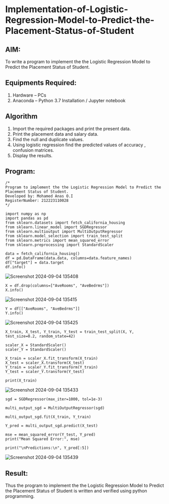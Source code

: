 # Implementation-of-Logistic-Regression-Model-to-Predict-the-Placement-Status-of-Student

## AIM:
To write a program to implement the the Logistic Regression Model to Predict the Placement Status of Student.

## Equipments Required:
1. Hardware – PCs
2. Anaconda – Python 3.7 Installation / Jupyter notebook

## Algorithm
1. Import the required packages and print the present data.
2. Print the placement data and salary data.
3. Find the null and duplicate values.
4. Using logistic regression find the predicted values of accuracy , confusion matrices.
5. Display the results.

## Program:
```
/*
Program to implement the the Logistic Regression Model to Predict the Placement Status of Student.
Developed by: Mohamed Anas O.I
RegisterNumber: 212223110028
*/
```

```
import numpy as np
import pandas as pd
from sklearn.datasets import fetch_california_housing
from sklearn.linear_model import SGDRegressor
from sklearn.multioutput import MultiOutputRegressor
from sklearn.model_selection import train_test_split
from sklearn.metrics import mean_squared_error
from sklearn.preprocessing import StandardScaler

data = fetch_california_housing()
df = pd.DataFrame(data.data, columns=data.feature_names)
df["target"] = data.target
df.info()
```
![Screenshot 2024-09-04 135408](https://github.com/user-attachments/assets/2863c8f1-660c-4c4b-88f8-e0716d91bd6e)

```
X = df.drop(columns=["AveRooms", "AveBedrms"])
X.info()
```
![Screenshot 2024-09-04 135415](https://github.com/user-attachments/assets/dae81bdd-28f3-4aa8-87ec-c02170b03df1)

```
Y = df[["AveRooms", "AveBedrms"]]
Y.info()
```
![Screenshot 2024-09-04 135425](https://github.com/user-attachments/assets/978e07e7-004a-4082-a4f2-51bd911312a6)

```
X_train, X_test, Y_train, Y_test = train_test_split(X, Y, test_size=0.2, random_state=42)

scaler_X = StandardScaler()
scaler_Y = StandardScaler()

X_train = scaler_X.fit_transform(X_train)
X_test = scaler_X.transform(X_test)
Y_train = scaler_Y.fit_transform(Y_train)
Y_test = scaler_Y.transform(Y_test)

print(X_train)
```
![Screenshot 2024-09-04 135433](https://github.com/user-attachments/assets/15c06352-0837-40b7-b961-5e469fa31fb7)

```
sgd = SGDRegressor(max_iter=1000, tol=1e-3)

multi_output_sgd = MultiOutputRegressor(sgd)

multi_output_sgd.fit(X_train, Y_train)

Y_pred = multi_output_sgd.predict(X_test)

mse = mean_squared_error(Y_test, Y_pred)
print("Mean Squared Error:", mse)

print("\nPredictions:\n", Y_pred[:5])
```

![Screenshot 2024-09-04 135439](https://github.com/user-attachments/assets/3ebc0f7c-469e-4d6c-bad7-715e2275ac59)


## Result:
Thus the program to implement the the Logistic Regression Model to Predict the Placement Status of Student is written and verified using python programming.
